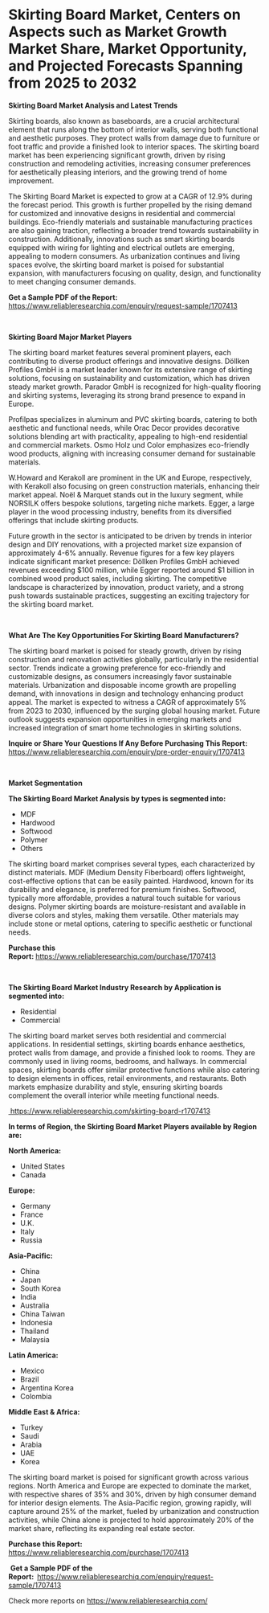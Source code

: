 <p><h1>Skirting Board Market, Centers on Aspects such as Market Growth Market Share, Market Opportunity, and Projected Forecasts Spanning from 2025 to 2032</h1></p><p><strong>Skirting Board Market Analysis and Latest Trends</strong></p>
<p><p>Skirting boards, also known as baseboards, are a crucial architectural element that runs along the bottom of interior walls, serving both functional and aesthetic purposes. They protect walls from damage due to furniture or foot traffic and provide a finished look to interior spaces. The skirting board market has been experiencing significant growth, driven by rising construction and remodeling activities, increasing consumer preferences for aesthetically pleasing interiors, and the growing trend of home improvement.</p><p>The Skirting Board Market is expected to grow at a CAGR of 12.9% during the forecast period. This growth is further propelled by the rising demand for customized and innovative designs in residential and commercial buildings. Eco-friendly materials and sustainable manufacturing practices are also gaining traction, reflecting a broader trend towards sustainability in construction. Additionally, innovations such as smart skirting boards equipped with wiring for lighting and electrical outlets are emerging, appealing to modern consumers. As urbanization continues and living spaces evolve, the skirting board market is poised for substantial expansion, with manufacturers focusing on quality, design, and functionality to meet changing consumer demands.</p></p>
<p><strong>Get a Sample PDF of the Report:&nbsp;</strong> <a href="https://www.reliableresearchiq.com/enquiry/request-sample/1707413?utm_campaign=2122&utm_medium=2&utm_source=Github&utm_content=ia&utm_term=09022025&utm_id=skirting-board">https://www.reliableresearchiq.com/enquiry/request-sample/1707413</a></p>
<p>&nbsp;</p>
<p><strong>Skirting Board Major Market Players</strong></p>
<p><p>The skirting board market features several prominent players, each contributing to diverse product offerings and innovative designs. Döllken Profiles GmbH is a market leader known for its extensive range of skirting solutions, focusing on sustainability and customization, which has driven steady market growth. Parador GmbH is recognized for high-quality flooring and skirting systems, leveraging its strong brand presence to expand in Europe. </p><p>Profilpas specializes in aluminum and PVC skirting boards, catering to both aesthetic and functional needs, while Orac Decor provides decorative solutions blending art with practicality, appealing to high-end residential and commercial markets. Osmo Holz und Color emphasizes eco-friendly wood products, aligning with increasing consumer demand for sustainable materials. </p><p>W.Howard and Kerakoll are prominent in the UK and Europe, respectively, with Kerakoll also focusing on green construction materials, enhancing their market appeal. Noël & Marquet stands out in the luxury segment, while NORSILK offers bespoke solutions, targeting niche markets. Egger, a large player in the wood processing industry, benefits from its diversified offerings that include skirting products.</p><p>Future growth in the sector is anticipated to be driven by trends in interior design and DIY renovations, with a projected market size expansion of approximately 4-6% annually. Revenue figures for a few key players indicate significant market presence: Döllken Profiles GmbH achieved revenues exceeding $100 million, while Egger reported around $1 billion in combined wood product sales, including skirting. The competitive landscape is characterized by innovation, product variety, and a strong push towards sustainable practices, suggesting an exciting trajectory for the skirting board market.</p></p>
<p>&nbsp;</p>
<p><strong>What Are The Key Opportunities For Skirting Board Manufacturers?</strong></p>
<p><p>The skirting board market is poised for steady growth, driven by rising construction and renovation activities globally, particularly in the residential sector. Trends indicate a growing preference for eco-friendly and customizable designs, as consumers increasingly favor sustainable materials. Urbanization and disposable income growth are propelling demand, with innovations in design and technology enhancing product appeal. The market is expected to witness a CAGR of approximately 5% from 2023 to 2030, influenced by the surging global housing market. Future outlook suggests expansion opportunities in emerging markets and increased integration of smart home technologies in skirting solutions.</p></p>
<p><strong>Inquire or Share Your Questions If Any Before Purchasing This Report:</strong> <a href="https://www.reliableresearchiq.com/enquiry/pre-order-enquiry/1707413?utm_campaign=2122&utm_medium=2&utm_source=Github&utm_content=ia&utm_term=09022025&utm_id=skirting-board">https://www.reliableresearchiq.com/enquiry/pre-order-enquiry/1707413</a></p>
<p>&nbsp;</p>
<p><strong>Market Segmentation</strong></p>
<p><strong>The Skirting Board Market Analysis by types is segmented into:</strong></p>
<p><ul><li>MDF</li><li>Hardwood</li><li>Softwood</li><li>Polymer</li><li>Others</li></ul></p>
<p><p>The skirting board market comprises several types, each characterized by distinct materials. MDF (Medium Density Fiberboard) offers lightweight, cost-effective options that can be easily painted. Hardwood, known for its durability and elegance, is preferred for premium finishes. Softwood, typically more affordable, provides a natural touch suitable for various designs. Polymer skirting boards are moisture-resistant and available in diverse colors and styles, making them versatile. Other materials may include stone or metal options, catering to specific aesthetic or functional needs.</p></p>
<p><strong>Purchase this Report:&nbsp;</strong><a href="https://www.reliableresearchiq.com/purchase/1707413?utm_campaign=2122&utm_medium=2&utm_source=Github&utm_content=ia&utm_term=09022025&utm_id=skirting-board">https://www.reliableresearchiq.com/purchase/1707413</a></p>
<p>&nbsp;</p>
<p><strong>The Skirting Board Market Industry Research by Application is segmented into:</strong></p>
<p><ul><li>Residential</li><li>Commercial</li></ul></p>
<p><p>The skirting board market serves both residential and commercial applications. In residential settings, skirting boards enhance aesthetics, protect walls from damage, and provide a finished look to rooms. They are commonly used in living rooms, bedrooms, and hallways. In commercial spaces, skirting boards offer similar protective functions while also catering to design elements in offices, retail environments, and restaurants. Both markets emphasize durability and style, ensuring skirting boards complement the overall interior while meeting functional needs.</p></p>
<p><a href="https://www.reliableresearchiq.com/skirting-board-r1707413?utm_campaign=2122&utm_medium=2&utm_source=Github&utm_content=ia&utm_term=09022025&utm_id=skirting-board">&nbsp;https://www.reliableresearchiq.com/skirting-board-r1707413</a></p>
<p><strong>In terms of Region, the Skirting Board Market Players available by Region are:</strong></p>
<p>
    <p> <strong> North America: </strong>
        <ul>
            <li>United States</li>
            <li>Canada</li>
        </ul>
        </p> 
    <p> <strong> Europe: </strong>
        <ul>
            <li>Germany</li>
            <li>France</li>
            <li>U.K.</li>
            <li>Italy</li>
            <li>Russia</li>
        </ul>
        </p> 
    <p> <strong> Asia-Pacific: </strong>
        <ul>
            <li>China</li>
            <li>Japan</li>
            <li>South Korea</li>
            <li>India</li>
            <li>Australia</li>
            <li>China Taiwan</li>
            <li>Indonesia</li>
            <li>Thailand</li>
            <li>Malaysia</li>
        </ul>
        </p> 
    <p> <strong> Latin America: </strong>
        <ul>
            <li>Mexico</li>
            <li>Brazil</li>
            <li>Argentina Korea</li>
            <li>Colombia</li>
        </ul>
        </p> 
    <p> <strong> Middle East & Africa: </strong>
        <ul>
            <li>Turkey</li>
            <li>Saudi</li>
            <li>Arabia</li>
            <li>UAE</li>
            <li>Korea</li>
        </ul>
    </p>
    </p>
<p><p>The skirting board market is poised for significant growth across various regions. North America and Europe are expected to dominate the market, with respective shares of 35% and 30%, driven by high consumer demand for interior design elements. The Asia-Pacific region, growing rapidly, will capture around 25% of the market, fueled by urbanization and construction activities, while China alone is projected to hold approximately 20% of the market share, reflecting its expanding real estate sector.</p></p>
<p><strong>Purchase this Report: </strong><a href="https://www.reliableresearchiq.com/purchase/1707413?utm_campaign=2122&utm_medium=2&utm_source=Github&utm_content=ia&utm_term=09022025&utm_id=skirting-board">https://www.reliableresearchiq.com/purchase/1707413</a></p>
<p>&nbsp;<strong>Get a Sample PDF of the Report:&nbsp;&nbsp;</strong><a href="https://www.reliableresearchiq.com/enquiry/request-sample/1707413?utm_campaign=2122&utm_medium=2&utm_source=Github&utm_content=ia&utm_term=09022025&utm_id=skirting-board">https://www.reliableresearchiq.com/enquiry/request-sample/1707413</a></p>
<p><strong></strong></p>
<p>Check more reports on <a href="https://www.reliableresearchiq.com/?utm_campaign=2122&utm_medium=2&utm_source=Github&utm_content=ia&utm_term=09022025&utm_id=skirting-board">https://www.reliableresearchiq.com/</a></p>